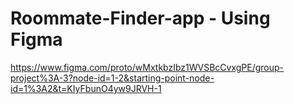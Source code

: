 # Roommate-Finder-app - Using Figma 


https://www.figma.com/proto/wMxtkbzIbz1WVSBcCvxgPE/group-project%3A-3?node-id=1-2&starting-point-node-id=1%3A2&t=KIyFbunO4yw9JRVH-1
